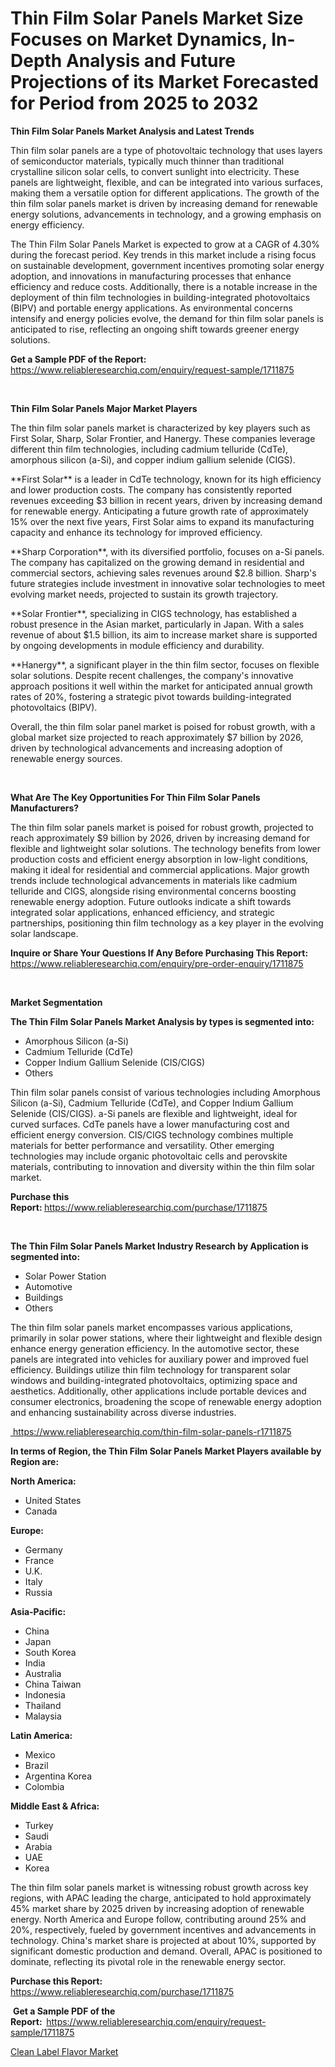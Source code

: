 <p><h1>Thin Film Solar Panels Market Size Focuses on Market Dynamics, In-Depth Analysis and Future Projections of its Market Forecasted for Period from 2025 to 2032</h1></p><p><strong>Thin Film Solar Panels Market Analysis and Latest Trends</strong></p>
<p><p>Thin film solar panels are a type of photovoltaic technology that uses layers of semiconductor materials, typically much thinner than traditional crystalline silicon solar cells, to convert sunlight into electricity. These panels are lightweight, flexible, and can be integrated into various surfaces, making them a versatile option for different applications. The growth of the thin film solar panels market is driven by increasing demand for renewable energy solutions, advancements in technology, and a growing emphasis on energy efficiency.</p><p>The Thin Film Solar Panels Market is expected to grow at a CAGR of 4.30% during the forecast period. Key trends in this market include a rising focus on sustainable development, government incentives promoting solar energy adoption, and innovations in manufacturing processes that enhance efficiency and reduce costs. Additionally, there is a notable increase in the deployment of thin film technologies in building-integrated photovoltaics (BIPV) and portable energy applications. As environmental concerns intensify and energy policies evolve, the demand for thin film solar panels is anticipated to rise, reflecting an ongoing shift towards greener energy solutions.</p></p>
<p><strong>Get a Sample PDF of the Report:&nbsp;</strong> <a href="https://www.reliableresearchiq.com/enquiry/request-sample/1711875?utm_campaign=3128&utm_medium=2&utm_source=Github&utm_content=ia&utm_term=27032025&utm_id=thin-film-solar-panels">https://www.reliableresearchiq.com/enquiry/request-sample/1711875</a></p>
<p>&nbsp;</p>
<p><strong>Thin Film Solar Panels Major Market Players</strong></p>
<p><p>The thin film solar panels market is characterized by key players such as First Solar, Sharp, Solar Frontier, and Hanergy. These companies leverage different thin film technologies, including cadmium telluride (CdTe), amorphous silicon (a-Si), and copper indium gallium selenide (CIGS).</p><p>**First Solar** is a leader in CdTe technology, known for its high efficiency and lower production costs. The company has consistently reported revenues exceeding $3 billion in recent years, driven by increasing demand for renewable energy. Anticipating a future growth rate of approximately 15% over the next five years, First Solar aims to expand its manufacturing capacity and enhance its technology for improved efficiency.</p><p>**Sharp Corporation**, with its diversified portfolio, focuses on a-Si panels. The company has capitalized on the growing demand in residential and commercial sectors, achieving sales revenues around $2.8 billion. Sharp's future strategies include investment in innovative solar technologies to meet evolving market needs, projected to sustain its growth trajectory.</p><p>**Solar Frontier**, specializing in CIGS technology, has established a robust presence in the Asian market, particularly in Japan. With a sales revenue of about $1.5 billion, its aim to increase market share is supported by ongoing developments in module efficiency and durability.</p><p>**Hanergy**, a significant player in the thin film sector, focuses on flexible solar solutions. Despite recent challenges, the company's innovative approach positions it well within the market for anticipated annual growth rates of 20%, fostering a strategic pivot towards building-integrated photovoltaics (BIPV).</p><p>Overall, the thin film solar panel market is poised for robust growth, with a global market size projected to reach approximately $7 billion by 2026, driven by technological advancements and increasing adoption of renewable energy sources.</p></p>
<p>&nbsp;</p>
<p><strong>What Are The Key Opportunities For Thin Film Solar Panels Manufacturers?</strong></p>
<p><p>The thin film solar panels market is poised for robust growth, projected to reach approximately $9 billion by 2026, driven by increasing demand for flexible and lightweight solar solutions. The technology benefits from lower production costs and efficient energy absorption in low-light conditions, making it ideal for residential and commercial applications. Major growth trends include technological advancements in materials like cadmium telluride and CIGS, alongside rising environmental concerns boosting renewable energy adoption. Future outlooks indicate a shift towards integrated solar applications, enhanced efficiency, and strategic partnerships, positioning thin film technology as a key player in the evolving solar landscape.</p></p>
<p><strong>Inquire or Share Your Questions If Any Before Purchasing This Report:</strong> <a href="https://www.reliableresearchiq.com/enquiry/pre-order-enquiry/1711875?utm_campaign=3128&utm_medium=2&utm_source=Github&utm_content=ia&utm_term=27032025&utm_id=thin-film-solar-panels">https://www.reliableresearchiq.com/enquiry/pre-order-enquiry/1711875</a></p>
<p>&nbsp;</p>
<p><strong>Market Segmentation</strong></p>
<p><strong>The Thin Film Solar Panels Market Analysis by types is segmented into:</strong></p>
<p><ul><li>Amorphous Silicon (a-Si)</li><li>Cadmium Telluride (CdTe)</li><li>Copper Indium Gallium Selenide (CIS/CIGS)</li><li>Others</li></ul></p>
<p><p>Thin film solar panels consist of various technologies including Amorphous Silicon (a-Si), Cadmium Telluride (CdTe), and Copper Indium Gallium Selenide (CIS/CIGS). a-Si panels are flexible and lightweight, ideal for curved surfaces. CdTe panels have a lower manufacturing cost and efficient energy conversion. CIS/CIGS technology combines multiple materials for better performance and versatility. Other emerging technologies may include organic photovoltaic cells and perovskite materials, contributing to innovation and diversity within the thin film solar market.</p></p>
<p><strong>Purchase this Report:&nbsp;</strong><a href="https://www.reliableresearchiq.com/purchase/1711875?utm_campaign=3128&utm_medium=2&utm_source=Github&utm_content=ia&utm_term=27032025&utm_id=thin-film-solar-panels">https://www.reliableresearchiq.com/purchase/1711875</a></p>
<p>&nbsp;</p>
<p><strong>The Thin Film Solar Panels Market Industry Research by Application is segmented into:</strong></p>
<p><ul><li>Solar Power Station</li><li>Automotive</li><li>Buildings</li><li>Others</li></ul></p>
<p><p>The thin film solar panels market encompasses various applications, primarily in solar power stations, where their lightweight and flexible design enhance energy generation efficiency. In the automotive sector, these panels are integrated into vehicles for auxiliary power and improved fuel efficiency. Buildings utilize thin film technology for transparent solar windows and building-integrated photovoltaics, optimizing space and aesthetics. Additionally, other applications include portable devices and consumer electronics, broadening the scope of renewable energy adoption and enhancing sustainability across diverse industries.</p></p>
<p><a href="https://www.reliableresearchiq.com/thin-film-solar-panels-r1711875?utm_campaign=3128&utm_medium=2&utm_source=Github&utm_content=ia&utm_term=27032025&utm_id=thin-film-solar-panels">&nbsp;https://www.reliableresearchiq.com/thin-film-solar-panels-r1711875</a></p>
<p><strong>In terms of Region, the Thin Film Solar Panels Market Players available by Region are:</strong></p>
<p>
    <p> <strong> North America: </strong>
        <ul>
            <li>United States</li>
            <li>Canada</li>
        </ul>
        </p> 
    <p> <strong> Europe: </strong>
        <ul>
            <li>Germany</li>
            <li>France</li>
            <li>U.K.</li>
            <li>Italy</li>
            <li>Russia</li>
        </ul>
        </p> 
    <p> <strong> Asia-Pacific: </strong>
        <ul>
            <li>China</li>
            <li>Japan</li>
            <li>South Korea</li>
            <li>India</li>
            <li>Australia</li>
            <li>China Taiwan</li>
            <li>Indonesia</li>
            <li>Thailand</li>
            <li>Malaysia</li>
        </ul>
        </p> 
    <p> <strong> Latin America: </strong>
        <ul>
            <li>Mexico</li>
            <li>Brazil</li>
            <li>Argentina Korea</li>
            <li>Colombia</li>
        </ul>
        </p> 
    <p> <strong> Middle East & Africa: </strong>
        <ul>
            <li>Turkey</li>
            <li>Saudi</li>
            <li>Arabia</li>
            <li>UAE</li>
            <li>Korea</li>
        </ul>
    </p>
    </p>
<p><p>The thin film solar panels market is witnessing robust growth across key regions, with APAC leading the charge, anticipated to hold approximately 45% market share by 2025 driven by increasing adoption of renewable energy. North America and Europe follow, contributing around 25% and 20%, respectively, fueled by government incentives and advancements in technology. China's market share is projected at about 10%, supported by significant domestic production and demand. Overall, APAC is positioned to dominate, reflecting its pivotal role in the renewable energy sector.</p></p>
<p><strong>Purchase this Report: </strong><a href="https://www.reliableresearchiq.com/purchase/1711875?utm_campaign=3128&utm_medium=2&utm_source=Github&utm_content=ia&utm_term=27032025&utm_id=thin-film-solar-panels">https://www.reliableresearchiq.com/purchase/1711875</a></p>
<p>&nbsp;<strong>Get a Sample PDF of the Report:&nbsp;&nbsp;</strong><a href="https://www.reliableresearchiq.com/enquiry/request-sample/1711875?utm_campaign=3128&utm_medium=2&utm_source=Github&utm_content=ia&utm_term=27032025&utm_id=thin-film-solar-panels">https://www.reliableresearchiq.com/enquiry/request-sample/1711875</a></p>
<p><strong></strong></p>
<p><p><a href="https://github.com/micbotam/Market-Research-Report-List-1/blob/main/clean-label-flavor-market.md?utm_campaign=3128&utm_medium=2&utm_source=Github&utm_content=ia&utm_term=27032025&utm_id=thin-film-solar-panels">Clean Label Flavor Market</a></p></p>